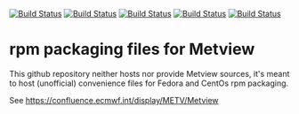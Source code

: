 [![Build Status](https://badges.herokuapp.com/travis/ARPA-SIMC/Metview-rpm?branch=master&env=DOCKER_IMAGE=centos:8&label=centos8)](https://travis-ci.org/ARPA-SIMC/Metview-rpm)
[![Build Status](https://badges.herokuapp.com/travis/ARPA-SIMC/Metview-rpm?branch=master&env=DOCKER_IMAGE=fedora:32&label=fedora32)](https://travis-ci.org/ARPA-SIMC/Metview-rpm)
[![Build Status](https://badges.herokuapp.com/travis/ARPA-SIMC/Metview-rpm?branch=master&env=DOCKER_IMAGE=fedora:33&label=fedora33)](https://travis-ci.org/ARPA-SIMC/Metview-rpm)
[![Build Status](https://badges.herokuapp.com/travis/ARPA-SIMC/Metview-rpm?branch=master&env=DOCKER_IMAGE=fedora:rawhide&label=fedorarawhide)](https://travis-ci.org/ARPA-SIMC/Metview-rpm)
[![Build Status](https://copr.fedorainfracloud.org/coprs/simc/stable/package/Metview/status_image/last_build.png)](https://copr.fedorainfracloud.org/coprs/simc/stable/package/Metview/)

# rpm packaging files for Metview



This github repository neither hosts nor provide Metview sources, it's meant to
host (unofficial) convenience files for Fedora and CentOs rpm packaging.

See https://confluence.ecmwf.int/display/METV/Metview
